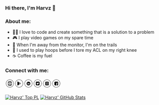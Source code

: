 ### Hi there, I'm Harvz 👋

### About me:
- 👨‍💻 I love to code and create something that is a solution to a problem
- 🎮 I play video games on my spare time
- 🚵 When I'm away from the monitor, I'm on the trails
- 🏀 I used to play hoops before I tore my ACL on my right knee
- ☕ Coffee is my fuel

### Connect with me:

[<img align="left" alt="harveyjavier.github.io" width="30" src="https://raw.githubusercontent.com/harveyjavier/harveyjavier/master/raw/website-icon.png" />][website]
[<img align="left" alt="Google Play Developer Profile" width="30" src="https://raw.githubusercontent.com/harveyjavier/harveyjavier/master/raw/play-store-icon.png" />][google_play]
[<img align="left" alt="LinkedIn" width="30" src="https://raw.githubusercontent.com/harveyjavier/harveyjavier/master/raw/linkedin-icon.png" />][linkedin]
[<img align="left" alt="Twitter" width="30" src="https://raw.githubusercontent.com/harveyjavier/harveyjavier/master/raw/twitter-icon.png" />][twitter]
[<img align="left" alt="Instagram" width="30" src="https://raw.githubusercontent.com/harveyjavier/harveyjavier/master/raw/instagram-icon.png" />][instagram]
[<img align="left" alt="Facebook" width="30" src="https://raw.githubusercontent.com/harveyjavier/harveyjavier/master/raw/facebook-icon.png" />][facebook]

<br/><br/><br/>
[![Harvz' Top PL](https://github-readme-stats.vercel.app/api/top-langs/?username=harveyjavier&layout=compact)](https://github.com/anuraghazra/github-readme-stats)
[![Harvz' GitHub Stats](https://github-readme-stats.vercel.app/api?username=harveyjavier&show_icons=true&hide_border=true&theme=gotham)](https://github.com/anuraghazra/github-readme-stats)

[website]: https://harveyjavier.github.io
[google_play]: https://play.google.com/store/apps/dev?id=4935714394750436171
[linkedin]: https://www.linkedin.com/in/harvz
[twitter]: https://www.twitter.com/harvzjavier
[instagram]: https://www.instagram.com/harvzjavier
[facebook]: https://www.facebook.com/harvzjavier